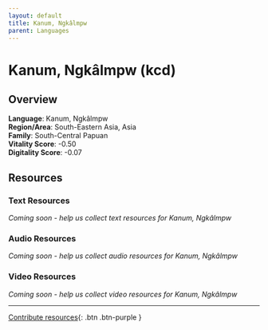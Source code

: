 ```yaml
---
layout: default
title: Kanum, Ngkâlmpw
parent: Languages
---
```


# Kanum, Ngkâlmpw (kcd)

## Overview

**Language**: Kanum, Ngkâlmpw  
**Region/Area**: South-Eastern Asia, Asia  
**Family**: South-Central Papuan  
**Vitality Score**: -0.50  
**Digitality Score**: -0.07  

## Resources

### Text Resources
*Coming soon - help us collect text resources for Kanum, Ngkâlmpw*

### Audio Resources
*Coming soon - help us collect audio resources for Kanum, Ngkâlmpw*

### Video Resources
*Coming soon - help us collect video resources for Kanum, Ngkâlmpw*

---

[Contribute resources](https://fairtrain.github.io/){: .btn .btn-purple }

